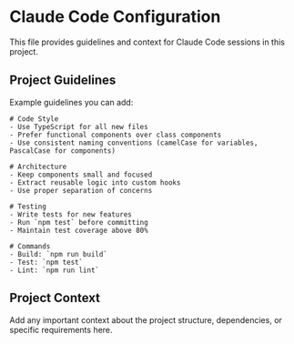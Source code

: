# Claude Code Configuration

This file provides guidelines and context for Claude Code sessions in this project.

## Project Guidelines

Example guidelines you can add:

```
# Code Style
- Use TypeScript for all new files
- Prefer functional components over class components
- Use consistent naming conventions (camelCase for variables, PascalCase for components)

# Architecture
- Keep components small and focused
- Extract reusable logic into custom hooks
- Use proper separation of concerns

# Testing
- Write tests for new features
- Run `npm test` before committing
- Maintain test coverage above 80%

# Commands
- Build: `npm run build`
- Test: `npm test`
- Lint: `npm run lint`
```

## Project Context

Add any important context about the project structure, dependencies, or specific requirements here.
